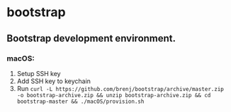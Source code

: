 # bootstrap

Bootstrap development environment.
----------------------------------

### macOS:

1. Setup SSH key
2. Add SSH key to keychain
2. Run `curl -L https://github.com/brenj/bootstrap/archive/master.zip -o bootstrap-archive.zip && unzip bootstrap-archive.zip && cd bootstrap-master && ./macOS/provision.sh`
